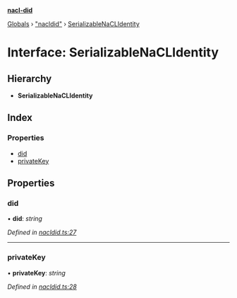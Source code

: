 **[nacl-did](../README.md)**

[Globals](../globals.md) › ["nacldid"](../modules/_nacldid_.md) › [SerializableNaCLIdentity](_nacldid_.serializablenaclidentity.md)

# Interface: SerializableNaCLIdentity

## Hierarchy

* **SerializableNaCLIdentity**

## Index

### Properties

* [did](_nacldid_.serializablenaclidentity.md#did)
* [privateKey](_nacldid_.serializablenaclidentity.md#privatekey)

## Properties

###  did

• **did**: *string*

*Defined in [nacldid.ts:27](https://github.com/uport-project/nacl-did/blob/88c8e33/src/nacldid.ts#L27)*

___

###  privateKey

• **privateKey**: *string*

*Defined in [nacldid.ts:28](https://github.com/uport-project/nacl-did/blob/88c8e33/src/nacldid.ts#L28)*